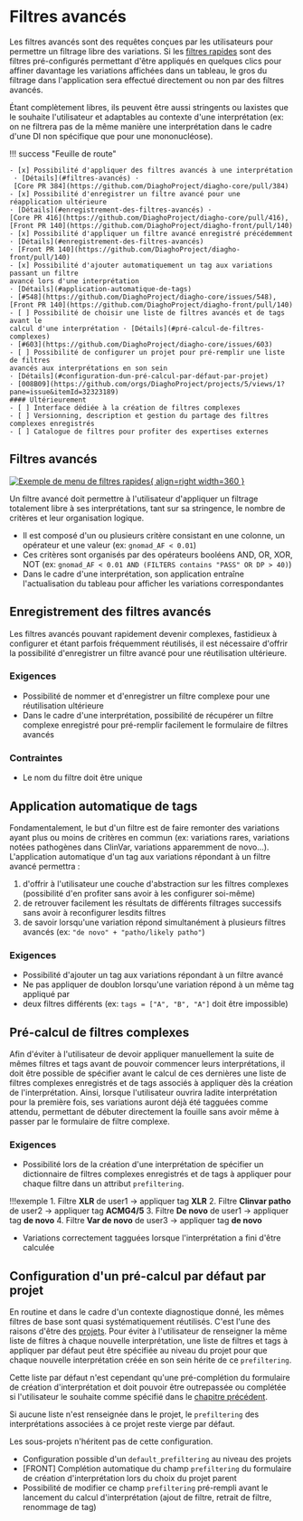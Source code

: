 # Filtres avancés

Les filtres avancés sont des requêtes conçues par les utilisateurs pour permettre un
filtrage libre des variations. Si les
[filtres rapides](/opensource_docs/bioinformatics/quickfilters.md) sont des filtres
pré-configurés permettant d'être appliqués en quelques clics pour affiner davantage les
variations affichées dans un tableau, le gros du filtrage dans l'application sera
effectué directement ou non par des filtres avancés.

Étant complètement libres, ils peuvent être aussi stringents ou laxistes que le souhaite
l'utilisateur et adaptables au contexte d'une interprétation (ex: on ne filtrera pas de
la même manière une interprétation dans le cadre d'une DI non spécifique que pour une
mononucléose).

!!! success "Feuille de route"

    - [x] Possibilité d'appliquer des filtres avancés à une interprétation
     · [Détails](#filtres-avancés) ·
     [Core PR 384](https://github.com/DiaghoProject/diagho-core/pull/384)
    - [x] Possibilité d'enregistrer un filtre avancé pour une réapplication ultérieure
    · [Détails](#enregistrement-des-filtres-avancés) ·
    [Core PR 416](https://github.com/DiaghoProject/diagho-core/pull/416),
    [Front PR 140](https://github.com/DiaghoProject/diagho-front/pull/140)
    - [x] Possibilité d'appliquer un filtre avancé enregistré précédemment
    · [Détails](#enregistrement-des-filtres-avancés)
    · [Front PR 140](https://github.com/DiaghoProject/diagho-front/pull/140)
    - [x] Possibilité d'ajouter automatiquement un tag aux variations passant un filtre
    avancé lors d'une interprétation
    · [Détails](#application-automatique-de-tags)
    · [#548](https://github.com/DiaghoProject/diagho-core/issues/548),
    [Front PR 140](https://github.com/DiaghoProject/diagho-front/pull/140)
    - [ ] Possibilité de choisir une liste de filtres avancés et de tags avant le
    calcul d'une interprétation · [Détails](#pré-calcul-de-filtres-complexes)
    · [#603](https://github.com/DiaghoProject/diagho-core/issues/603)
    - [ ] Possibilité de configurer un projet pour pré-remplir une liste de filtres
    avancés aux interprétations en son sein
    · [Détails](#configuration-dun-pré-calcul-par-défaut-par-projet)
    · [008B09](https://github.com/orgs/DiaghoProject/projects/5/views/1?pane=issue&itemId=32323189)
    #### Ultérieurement
    - [ ] Interface dédiée à la création de filtres complexes
    - [ ] Versionning, description et gestion du partage des filtres complexes enregistrés
    - [ ] Catalogue de filtres pour profiter des expertises externes

## Filtres avancés
<!-- markdownlint-disable-next-line -->
[![Exemple de menu de filtres rapides](/images/202308advancedfiltersform_detailed.png){ align=right width=360 }](/images/202308advancedfiltersform_detailed.png)

Un filtre avancé doit permettre à l'utilisateur d'appliquer un filtrage totalement libre
à ses interprétations, tant sur sa stringence, le nombre de critères et leur
organisation logique.

- Il est composé d'un ou plusieurs critère consistant en une colonne, un opérateur et
  une valeur (ex: `gnomad_AF < 0.01`)
- Ces critères sont organisés par des opérateurs booléens AND, OR, XOR, NOT (ex:
  `gnomad_AF < 0.01 AND (FILTERS contains "PASS" OR DP > 40)`)
- Dans le cadre d'une interprétation, son application entraîne l'actualisation du
  tableau pour afficher les variations correspondantes

## Enregistrement des filtres avancés

Les filtres avancés pouvant rapidement devenir complexes, fastidieux à configurer et
étant parfois fréquemment réutilisés, il est nécessaire d'offrir la possibilité
d'enregistrer un filtre avancé pour une réutilisation ultérieure.

### Exigences

- Possibilité de nommer et d'enregistrer un filtre complexe pour une réutilisation
  ultérieure
- Dans le cadre d'une interprétation, possibilité de récupérer un filtre complexe
  enregistré pour pré-remplir facilement le formulaire de filtres avancés

### Contraintes

- Le nom du filtre doit être unique

## Application automatique de tags

Fondamentalement, le but d'un filtre est de faire remonter des variations ayant plus ou
moins de critères en commun (ex: variations rares, variations notées pathogènes dans
ClinVar, variations apparemment de novo…). L'application automatique d'un tag aux
variations répondant à un filtre avancé permettra :

1. d'offrir à l'utilisateur une couche d'abstraction sur les filtres complexes
   (possibilité d'en profiter sans avoir à les configurer soi-même)
2. de retrouver facilement les résultats de différents filtrages successifs sans avoir à
   reconfigurer lesdits filtres
3. de savoir lorsqu'une variation répond simultanément à plusieurs filtres avancés (ex:
   `"de novo" + "patho/likely patho"`)

### Exigences

- Possibilité d'ajouter un tag aux variations répondant à un filtre avancé
- Ne pas appliquer de doublon lorsqu'une variation répond à un même tag appliqué par
- deux filtres différents (ex: `tags = ["A", "B", "A"]` doit être impossible)

## Pré-calcul de filtres complexes

Afin d'éviter à l'utilisateur de devoir appliquer manuellement la suite de mêmes filtres
et tags avant de pouvoir commencer leurs interprétations, il doit être possible de
spécifier avant le calcul de ces dernières une liste de filtres complexes enregistrés et
de tags associés à appliquer dès la création de l'interprétation. Ainsi, lorsque
l'utilisateur ouvrira ladite interprétation pour la première fois, ses variations auront
déjà été tagguées comme attendu, permettant de débuter directement la fouille sans avoir
même à passer par le formulaire de filtre complexe.

### Exigences

- Possibilité lors de la création d'une interprétation de spécifier un dictionnaire de
  filtres complexes enregistrés et de tags à appliquer pour chaque filtre dans un
  attribut `prefiltering`.

!!!exemple
    1. Filtre **XLR** de user1 → appliquer tag **XLR**
    2. Filtre **Clinvar patho** de user2 → appliquer tag **ACMG4/5**
    3. Filtre **De novo** de user1 → appliquer tag **de novo**
    4. Filtre **Var de novo** de user3 → appliquer tag **de novo**

- Variations correctement tagguées lorsque l'interprétation a fini d'être calculée

## Configuration d'un pré-calcul par défaut par projet

En routine et dans le cadre d'un contexte diagnostique donné, les mêmes filtres de base
sont quasi systématiquement réutilisés. C'est l'une des raisons d'être des
[projets](./projects.md). Pour éviter à l'utilisateur de renseigner la même liste de
filtres à chaque nouvelle interprétation, une liste de filtres et tags à appliquer par
défaut peut être spécifiée au niveau du projet pour que chaque nouvelle interprétation
créée en son sein hérite de ce `prefiltering`.

Cette liste par défaut n'est cependant qu'une pré-complétion du formulaire de création
d'interprétation et doit pouvoir être outrepassée ou complétée si l'utilisateur le
souhaite comme spécifié dans le
[chapitre précédent](#pr%C3%A9-calcul-de-filtres-complexes).

Si aucune liste n'est renseignée dans le projet, le `prefiltering` des interprétations
associées à ce projet reste vierge par défaut.

Les sous-projets n'héritent pas de cette configuration.

- Configuration possible d'un `default_prefiltering` au niveau des projets
- \[FRONT\] Complétion automatique du champ `prefiltering` du formulaire de création
  d'interprétation lors du choix du projet parent
- Possibilité de modifier ce champ `prefiltering` pré-rempli avant le lancement du
  calcul d'interprétation (ajout de filtre, retrait de filtre, renommage de tag)
